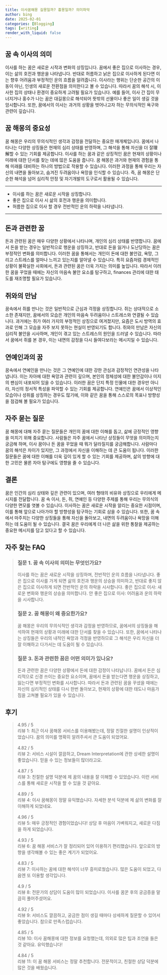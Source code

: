 ```yaml
---
title: 이사꿈해몽 길몽일까? 흉몽일까? 의미파악
author: bing
date: 2025-02-01
categories: [Blogging]
tags: [writing]
render_with_liquid: false
---
```



<h2 id='꿈 속 이사의 의미'>꿈 속 이사의 의미</h2>

<p>이사를 하는 꿈은 새로운 시작과 변화의 상징입니다. 꿈에서 좋은 집으로 이사하는 경우, 이는 삶의 호전과 행운을 나타냅니다. 반대로 허름하고 낡은 집으로 이사하게 된다면 이는 향후 어려움과 부정적인 운의 흐름을 알려줍니다. 이사라는 행위는 단순한 공간의 이동이 아닌, 인생의 새로운 전환점을 의미한다고 볼 수 있습니다. 따라서 꿈의 해석 시, 이사한 집의 상태나 환경이 중요하게 고려될 필요가 있습니다. 예를 들어, 이사 간 집이 무너지거나 홍수가 나는 꿈은 대길몽으로 해석되어 뜻밖의 선물이나 좋은 일이 생길 것을 암시합니다. 또한, 꿈에서의 이사는 과거의 상황을 벗어나고자 하는 무의식적인 욕구와 관련이 깊습니다.</p>

<h2 id='꿈 해몽의 중요성'>꿈 해몽의 중요성</h2>

<p>꿈 해몽은 우리의 무의식적인 생각과 감정을 전달하는 중요한 매개체입니다. 꿈에서 나타나는 다양한 상징들은 현재의 심리 상태를 반영하며, 그 해석을 통해 자신을 더 잘理解할 수 있는 기회를 제공합니다. 이사를 하는 꿈과 같은 상징적인 꿈은 현재의 상황이나 미래에 대한 단서를 찾는 데에 많은 도움을 줍니다. 꿈 해몽은 과거와 현재의 경험을 통해 미래를 대비하는 하나의 방법으로 작용할 수 있습니다. 이러한 과정을 통해 우리는 자신의 내면을 돌아보고, 숨겨진 두려움이나 욕망을 인식할 수 있습니다. 즉, 꿈 해몽은 단순한 해석을 넘어 심리적 안정 및 자기개발의 도구로서 활용될 수 있습니다.</p>

<hr />

<ul>
    <li>이사를 하는 꿈은 새로운 시작을 상징합니다.</li>
    <li>좋은 집으로 이사 시 삶의 호전과 행운을 의미합니다.</li>
    <li>허름한 집으로 이사 할 경우 전반적인 운의 하락을 나타냅니다.</li>
</ul>

<hr />

<h2 id='돈과 관련한 꿈'>돈과 관련한 꿈</h2>

<p>돈과 관련된 꿈은 매우 다양한 상황에서 나타나며, 개인의 심리 상태를 반영합니다. 꿈에서 돈을 받는 경우는 일반적으로 행운을 상징하고, 반대로 돈을 잃거나 도난당하는 꿈은 부정적인 변화를 의미합니다. 이러한 꿈을 통해서는 개인이 돈에 대한 불안감, 욕망, 그리고 스트레스를 얼마나 느끼고 있는지를 알아낼 수 있습니다. 특히 요즘처럼 경제적인 상황이 불확실한 사회에서, 돈과 관련된 꿈은 더욱 가지는 의미를 높입니다. 따라서 이러한 꿈을 꾸었을 때에는 자신의 마음속 불안 요소를 탐구하고, finances 관리에 대한 태도를 재조명할 필요가 있습니다.</p>

<h2 id='쥐와의 만남'>쥐와의 만남</h2>

<p>꿈속에서 쥐를 만나는 것은 일반적으로 근심과 걱정을 상징합니다. 쥐는 상대적으로 소소한 존재지만, 꿈에서의 모습은 개인의 마음속 두려움이나 스트레스와 연결될 수 있습니다. 과거에는 쥐가 여러 가지의 부정적인 상징으로 여겨졌지만, 요즘은 도시 방역의 효과로 인해 그 모습을 자주 보지 못하는 현실이 반영되기도 합니다. 쥐와의 만남은 자신의 심리적 불안을 시사하며, 개인이 겪고 있는 스트레스의 원인을 드러낼 수 있습니다. 따라서 꿈에서 쥐를 본 경우, 이는 내면의 감정을 다시 들여다보라는 메시지일 수 있습니다.</p>

<h2 id='연예인과의 꿈'>연예인과의 꿈</h2>

<p>꿈속에서 연예인을 만나는 것은 그 연예인에 대한 강한 관심과 감정적인 연관성을 나타냅니다. 이는 자아에 대한 욕망과 관련이 깊으며, 본인의 정체성에 대한 불안감이나 미지의 팬심이 내포되어 있을 수 있습니다. 이러한 꿈은 단지 특정 인물에 대한 경우만 아니라, 자신의 정서적 특성을 파악할 수 있는 기회를 제공합니다. 연예인은 꿈에서 이상적인 모습이나 성취를 상징하는 경우도 많기에, 이와 같은 꿈을 통해 스스로의 목표나 방향성을 점검해 볼 필요가 있습니다.</p>

<h2 id='자주 묻는 질문'>자주 묻는 질문</h2>

<p>꿈 해몽에 대해 자주 묻는 질문들은 개인의 꿈에 대한 이해를 돕고, 삶에 긍정적인 영향을 미치기 위해 중요합니다. 사람들은 자주 꿈에서 나타난 상징들이 무엇을 의미하는지 궁금해 하며, 이사 꿈이나 돈 꿈을 꾸었을 때 뭐가 달라질지를 궁금해합니다. 사람마다 꿈의 해석은 차이가 있지만, 그 과정에서 자신을 이해하는 데 큰 도움이 됩니다. 이러한 질문들은 꿈에 대한 이해를 더욱 깊이 있게 할 수 있는 기회를 제공하며, 삶의 방향에 대한 고민은 물론 자아 탐구에도 영향을 줄 수 있습니다.</p>

<h2 id='결론'>결론</h2>

<p>꿈은 인간의 심리 상태와 깊은 관련이 있으며, 여러 형태의 비유와 상징으로 우리에게 메시지를 전달합니다. 꿈 속 이사, 돈, 쥐, 연예인 등 다양한 주제를 통해 우리는 무의식의 다양한 면모를 엿볼 수 있습니다. 이사하는 꿈은 새로운 시작을 알리는 중요한 시점이며, 이를 통해 앞으로 나아가야 할 방향성을 탐구하는 기회로 삼을 수 있습니다. 또한, 꿈 속에서 마주치는 다양한 상징들을 통해 자신을 돌아보고, 내면의 두려움이나 욕망을 이해하는 데 도움이 될 수 있습니다. 결국 꿈은 우리에게 더 나은 삶을 위한 통찰을 제공하는 중요한 메시지를 담고 있다고 할 수 있습니다.</p>


<h2 id='자주_찾는_FAQ'>자주 찾는 FAQ</h2>
<div itemscope="" itemtype="https://schema.org/FAQPage"> 
<blockquote> 
<div itemscope="" itemprop="mainEntity" itemtype="https://schema.org/Question"> 
<h3 itemprop="name">질문 1. 꿈 속 이사의 의미는 무엇인가요?</h3> 
<div itemscope="" itemprop="acceptedAnswer" itemtype="https://schema.org/Answer"> 
<span itemprop="text"> 
<p>이사를 하는 꿈은 새로운 시작을 상징하며, 전반적인 운의 흐름을 나타냅니다. 좋은 집으로 이사를 가게 되면 삶의 호전과 행운의 상승을 의미하고, 반대로 좋지 않은 집으로 이사하게 되면 전반적인 운의 하락을 시사합니다. 좋은 집으로 이사: 새로운 변화와 행운의 상승을 의미합니다. 안 좋은 집으로 이사: 어려움과 운의 하락을 시사합니다.</p> 
</span> 
</div> 
</div> 
<div itemscope="" itemprop="mainEntity" itemtype="https://schema.org/Question"> 
<h3 itemprop="name">질문 2. 꿈 해몽이 왜 중요한가요?</h3> 
<div itemscope="" itemprop="acceptedAnswer" itemtype="https://schema.org/Answer"> 
<span itemprop="text"> 
<p>꿈 해몽은 우리의 무의식적인 생각과 감정을 반영하므로, 꿈에서의 상징들을 해석하여 현재의 상황과 미래에 대한 단서를 찾을 수 있습니다. 또한, 꿈에서 나타나는 상징들은 우리의 내적인 욕망과 걱정을 반영하므로 그 해석은 우리 자신을 더 잘 이해하고 다가서는 데 도움이 될 수 있습니다.</p> 
</span> 
</div> 
</div> 
<div itemscope="" itemprop="mainEntity" itemtype="https://schema.org/Question"> 
<h3 itemprop="name">질문 3. 돈과 관련한 꿈은 어떤 의미가 있나요?</h3> 
<div itemscope="" itemprop="acceptedAnswer" itemtype="https://schema.org/Answer"> 
<span itemprop="text"> 
<p>돈과 관련한 꿈은 다양한 상황에서 돈에 대한 감정이 나타납니다. 꿈에서 돈은 심리적으로 신경 쓰이는 중요한 요소이며, 꿈에서 돈을 받는다면 행운을 상징하고, 잃는다면 부정적인 변화를 시사합니다. 따라서 돈과 관련된 꿈을 꾸셨을 때에는 자신의 심리적인 상태를 다시 한번 돌아보고, 현재의 상황에 대한 태도나 마음가짐을 고쳐볼 필요가 있을 수 있습니다.</p> 
</span> 
</div> 
</div> 
</blockquote> 
</div>
<h2 id='후기'>후기</h2>
<div itemscope itemtype="https://schema.org/Product">
  <blockquote>
  <div itemprop="review" itemscope itemtype="https://schema.org/Review">
      <div itemprop="reviewRating" itemscope itemtype="https://schema.org/Rating"> <span itemprop="ratingValue">4.95</span> / <span itemprop="bestRating">5</span> </div>
      <span itemprop="reviewBody">리뷰 1: 최근 이사 꿈해몽 서비스를 이용해봤는데, 정말 친절한 설명이 인상적이었습니다. 꿈의 의미를 명확히 알려주셔서 큰 도움이 되었어요.</span>
  </div>
  <br>
  <div itemprop="review" itemscope itemtype="https://schema.org/Review">
      <div itemprop="reviewRating" itemscope itemtype="https://schema.org/Rating"> <span itemprop="ratingValue">4.82</span> / <span itemprop="bestRating">5</span> </div>
      <span itemprop="reviewBody">리뷰 2: 서비스 시설이 깔끔하고, Dream Interpretation에 관한 상세한 설명이 좋았습니다. 믿을 수 있는 정보들이 많더라고요.</span>
  </div>
  <br>
  <div itemprop="review" itemscope itemtype="https://schema.org/Review">
      <div itemprop="reviewRating" itemscope itemtype="https://schema.org/Rating"> <span itemprop="ratingValue">4.87</span> / <span itemprop="bestRating">5</span> </div>
      <span itemprop="reviewBody">리뷰 3: 친절한 설명 덕분에 제 꿈의 내용을 잘 이해할 수 있었습니다. 이런 서비스를 통해 새로운 시작을 할 수 있을 것 같아요.</span>
  </div>
  <br>
  <div itemprop="review" itemscope itemtype="https://schema.org/Review">
      <div itemprop="reviewRating" itemscope itemtype="https://schema.org/Rating"> <span itemprop="ratingValue">4.89</span> / <span itemprop="bestRating">5</span> </div>
      <span itemprop="reviewBody">리뷰 4: 이사 꿈해몽이 정말 유익했습니다. 자세한 분석 덕분에 제 삶의 변화를 잘 이해하게 되었네요.</span>
  </div>
  <br>
  <div itemprop="review" itemscope itemtype="https://schema.org/Review">
      <div itemprop="reviewRating" itemscope itemtype="https://schema.org/Rating"> <span itemprop="ratingValue">4.96</span> / <span itemprop="bestRating">5</span> </div>
      <span itemprop="reviewBody">리뷰 5: 매우 긍정적인 경험이었습니다! 상담 후 마음이 가벼워지고, 새로운 다짐을 하게 되었습니다.</span>
  </div>
  <br>
  <div itemprop="review" itemscope itemtype="https://schema.org/Review">
      <div itemprop="reviewRating" itemscope itemtype="https://schema.org/Rating"> <span itemprop="ratingValue">4.93</span> / <span itemprop="bestRating">5</span> </div>
      <span itemprop="reviewBody">리뷰 6: 꿈 해몽 서비스가 잘 정리되어 있어 이용하기 편리했습니다. 앞으로의 방향을 생각해볼 수 있는 좋은 계기가 되었어요.</span>
  </div>
  <br>
  <div itemprop="review" itemscope itemtype="https://schema.org/Review">
      <div itemprop="reviewRating" itemscope itemtype="https://schema.org/Rating"> <span itemprop="ratingValue">4.83</span> / <span itemprop="bestRating">5</span> </div>
      <span itemprop="reviewBody">리뷰 7: 이사하는 꿈에 대한 해석이 너무 흥미로웠습니다. 많은 도움이 되었고, 다음엔 또 이용할 생각입니다.</span>
  </div>
  <br>
  <div itemprop="review" itemscope itemtype="https://schema.org/Review">
      <div itemprop="reviewRating" itemscope itemtype="https://schema.org/Rating"> <span itemprop="ratingValue">4.9</span> / <span itemprop="bestRating">5</span> </div>
      <span itemprop="reviewBody">리뷰 8: 전문가의 상담이 도움이 많이 되었습니다. 이사를 꿈꾼 후의 궁금증을 말끔히 풀어주셨어요.</span>
  </div>
  <br>
  <div itemprop="review" itemscope itemtype="https://schema.org/Review">
      <div itemprop="reviewRating" itemscope itemtype="https://schema.org/Rating"> <span itemprop="ratingValue">4.92</span> / <span itemprop="bestRating">5</span> </div>
      <span itemprop="reviewBody">리뷰 9: 서비스도 깔끔하고, 궁금한 점이 생길 때마다 상세하게 질문할 수 있어서 좋았습니다. 참으로 만족스럽습니다.</span>
  </div>
  <br>
  <div itemprop="review" itemscope itemtype="https://schema.org/Review">
      <div itemprop="reviewRating" itemscope itemtype="https://schema.org/Rating"> <span itemprop="ratingValue">4.85</span> / <span itemprop="bestRating">5</span> </div>
      <span itemprop="reviewBody">리뷰 10: 이사 꿈해몽에 대한 정보를 요청했는데, 의외로 많은 팁과 조언을 들은 것 같아요. 유익했습니다!</span>
  </div>
  <br>
  <div itemprop="review" itemscope itemtype="https://schema.org/Review">
      <div itemprop="reviewRating" itemscope itemtype="https://schema.org/Rating"> <span itemprop="ratingValue">4.84</span> / <span itemprop="bestRating">5</span> </div>
      <span itemprop="reviewBody">리뷰 11: 이 꿈 해몽 서비스는 정말 추천합니다. 전문적이고, 친절한 상담 덕분에 많은 것을 배웠습니다.</span>
  </div>
  </blockquote>
</div>
